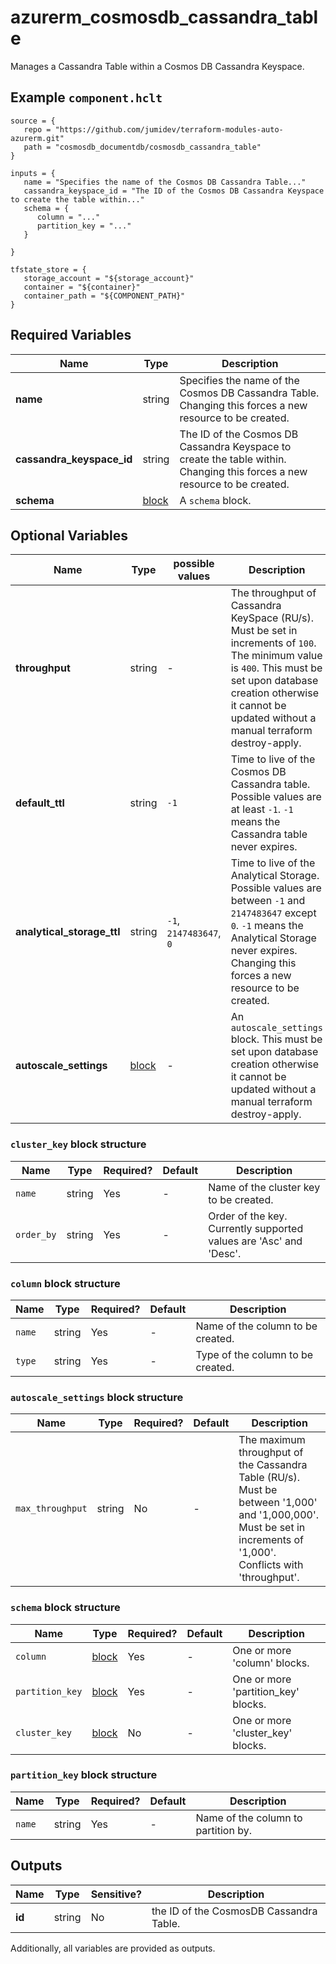 # azurerm_cosmosdb_cassandra_table

Manages a Cassandra Table within a Cosmos DB Cassandra Keyspace.

## Example `component.hclt`

```hcl
source = {
   repo = "https://github.com/jumidev/terraform-modules-auto-azurerm.git"   
   path = "cosmosdb_documentdb/cosmosdb_cassandra_table"   
}

inputs = {
   name = "Specifies the name of the Cosmos DB Cassandra Table..."   
   cassandra_keyspace_id = "The ID of the Cosmos DB Cassandra Keyspace to create the table within..."   
   schema = {
      column = "..."      
      partition_key = "..."      
   }
   
}

tfstate_store = {
   storage_account = "${storage_account}"   
   container = "${container}"   
   container_path = "${COMPONENT_PATH}"   
}

```

## Required Variables

| Name | Type |  Description |
| ---- | --------- |  ----------- |
| **name** | string |  Specifies the name of the Cosmos DB Cassandra Table. Changing this forces a new resource to be created. | 
| **cassandra_keyspace_id** | string |  The ID of the Cosmos DB Cassandra Keyspace to create the table within. Changing this forces a new resource to be created. | 
| **schema** | [block](#schema-block-structure) |  A `schema` block. | 

## Optional Variables

| Name | Type |  possible values |  Description |
| ---- | --------- |  ----------- | ----------- |
| **throughput** | string |  -  |  The throughput of Cassandra KeySpace (RU/s). Must be set in increments of `100`. The minimum value is `400`. This must be set upon database creation otherwise it cannot be updated without a manual terraform destroy-apply. | 
| **default_ttl** | string |  `-1`  |  Time to live of the Cosmos DB Cassandra table. Possible values are at least `-1`. `-1` means the Cassandra table never expires. | 
| **analytical_storage_ttl** | string |  `-1`, `2147483647`, `0`  |  Time to live of the Analytical Storage. Possible values are between `-1` and `2147483647` except `0`. `-1` means the Analytical Storage never expires. Changing this forces a new resource to be created. | 
| **autoscale_settings** | [block](#autoscale_settings-block-structure) |  -  |  An `autoscale_settings` block. This must be set upon database creation otherwise it cannot be updated without a manual terraform destroy-apply. | 

### `cluster_key` block structure

| Name | Type | Required? | Default | Description |
| ---- | ---- | --------- | ------- | ----------- |
| `name` | string | Yes | - | Name of the cluster key to be created. |
| `order_by` | string | Yes | - | Order of the key. Currently supported values are 'Asc' and 'Desc'. |

### `column` block structure

| Name | Type | Required? | Default | Description |
| ---- | ---- | --------- | ------- | ----------- |
| `name` | string | Yes | - | Name of the column to be created. |
| `type` | string | Yes | - | Type of the column to be created. |

### `autoscale_settings` block structure

| Name | Type | Required? | Default | Description |
| ---- | ---- | --------- | ------- | ----------- |
| `max_throughput` | string | No | - | The maximum throughput of the Cassandra Table (RU/s). Must be between '1,000' and '1,000,000'. Must be set in increments of '1,000'. Conflicts with 'throughput'. |

### `schema` block structure

| Name | Type | Required? | Default | Description |
| ---- | ---- | --------- | ------- | ----------- |
| `column` | [block](#column-block-structure) | Yes | - | One or more 'column' blocks. |
| `partition_key` | [block](#partition_key-block-structure) | Yes | - | One or more 'partition_key' blocks. |
| `cluster_key` | [block](#cluster_key-block-structure) | No | - | One or more 'cluster_key' blocks. |

### `partition_key` block structure

| Name | Type | Required? | Default | Description |
| ---- | ---- | --------- | ------- | ----------- |
| `name` | string | Yes | - | Name of the column to partition by. |



## Outputs

| Name | Type | Sensitive? | Description |
| ---- | ---- | --------- | --------- |
| **id** | string | No  | the ID of the CosmosDB Cassandra Table. | 

Additionally, all variables are provided as outputs.
